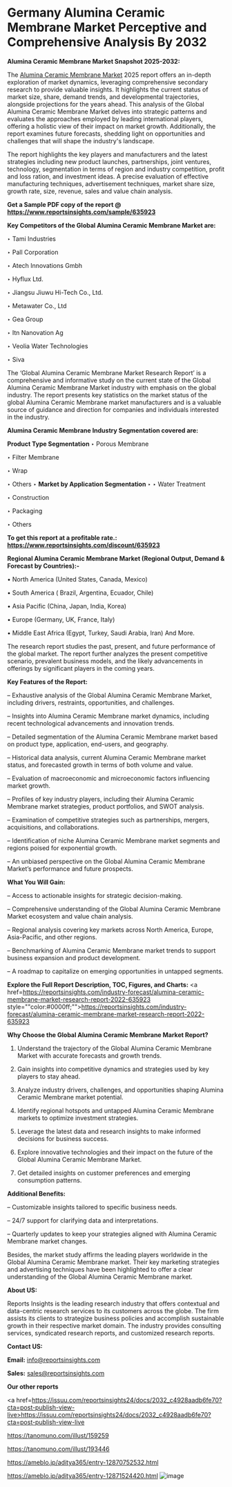 # Germany Alumina Ceramic Membrane Market Perceptive and Comprehensive Analysis By 2032

<strong>Alumina Ceramic Membrane Market Snapshot 2025-2032:</strong>

The <a href=https://www.reportsinsights.com/sample/635923>Alumina Ceramic Membrane Market</a> 2025 report offers an in-depth exploration of market dynamics, leveraging comprehensive secondary research to provide valuable insights. It highlights the current status of market size, share, demand trends, and developmental trajectories, alongside projections for the years ahead. This analysis of the Global Alumina Ceramic Membrane Market delves into strategic patterns and evaluates the approaches employed by leading international players, offering a holistic view of their impact on market growth. Additionally, the report examines future forecasts, shedding light on opportunities and challenges that will shape the industry's landscape.

The report highlights the key players and manufacturers and the latest strategies including new product launches, partnerships, joint ventures, technology, segmentation in terms of region and industry competition, profit and loss ration, and investment ideas. A precise evaluation of effective manufacturing techniques, advertisement techniques, market share size, growth rate, size, revenue, sales and value chain analysis.

<strong>Get a Sample PDF copy of the report @ <a href=https://www.reportsinsights.com/sample/635923 style=color:#0000ff;>https://www.reportsinsights.com/sample/635923</a></strong>

<strong>Key Competitors of the Global Alumina Ceramic Membrane Market are:</strong>

‣ Tami Industries

‣ Pall Corporation

‣ Atech Innovations Gmbh

‣ Hyflux Ltd.

‣ Jiangsu Jiuwu Hi-Tech Co., Ltd.

‣ Metawater Co., Ltd

‣ Gea Group

‣ Itn Nanovation Ag

‣ Veolia Water Technologies

‣ Siva

The ‘Global Alumina Ceramic Membrane Market Research Report’ is a comprehensive and informative study on the current state of the Global Alumina Ceramic Membrane Market industry with emphasis on the global industry. The report presents key statistics on the market status of the global Alumina Ceramic Membrane market manufacturers and is a valuable source of guidance and direction for companies and individuals interested in the industry.

<strong>Alumina Ceramic Membrane Industry Segmentation covered are:</strong>

<strong>Product Type Segmentation</strong>
‣
Porous Membrane

‣ Filter Membrane

‣ Wrap

‣ Others
‣ 
<strong>Market by Application Segmentation</strong>
‣
‣  Water Treatment

‣ Construction

‣ Packaging

‣ Others

<strong>To get this report at a profitable rate.: <a href=https://www.reportsinsights.com/discount/635923 style=color:#0000ff;>https://www.reportsinsights.com/discount/635923</a></strong>

<strong>Regional Alumina Ceramic Membrane Market (Regional Output, Demand &amp; Forecast by Countries):-</strong>

• North America (United States, Canada, Mexico)

• South America ( Brazil, Argentina, Ecuador, Chile)

• Asia Pacific (China, Japan, India, Korea)

• Europe (Germany, UK, France, Italy)

• Middle East Africa (Egypt, Turkey, Saudi Arabia, Iran) And More.

The research report studies the past, present, and future performance of the global market. The report further analyzes the present competitive scenario, prevalent business models, and the likely advancements in offerings by significant players in the coming years.

<strong>Key Features of the Report:</strong>

– Exhaustive analysis of the Global Alumina Ceramic Membrane Market, including drivers, restraints, opportunities, and challenges.

– Insights into Alumina Ceramic Membrane market dynamics, including recent technological advancements and innovation trends.

– Detailed segmentation of the Alumina Ceramic Membrane market based on product type, application, end-users, and geography.

– Historical data analysis, current Alumina Ceramic Membrane market status, and forecasted growth in terms of both volume and value.

– Evaluation of macroeconomic and microeconomic factors influencing market growth.

– Profiles of key industry players, including their Alumina Ceramic Membrane market strategies, product portfolios, and SWOT analysis.

– Examination of competitive strategies such as partnerships, mergers, acquisitions, and collaborations.

– Identification of niche Alumina Ceramic Membrane market segments and regions poised for exponential growth.

– An unbiased perspective on the Global Alumina Ceramic Membrane Market’s performance and future prospects.

<strong>What You Will Gain:</strong>

– Access to actionable insights for strategic decision-making.

– Comprehensive understanding of the Global Alumina Ceramic Membrane Market ecosystem and value chain analysis.

– Regional analysis covering key markets across North America, Europe, Asia-Pacific, and other regions.

– Benchmarking of Alumina Ceramic Membrane market trends to support business expansion and product development.

– A roadmap to capitalize on emerging opportunities in untapped segments.

<strong>Explore the Full Report Description, TOC, Figures, and Charts:</strong>
<a href=https://reportsinsights.com/industry-forecast/alumina-ceramic-membrane-market-research-report-2022-635923 style=""color:#0000ff;"">https://reportsinsights.com/industry-forecast/alumina-ceramic-membrane-market-research-report-2022-635923</a>

<strong>Why Choose the Global Alumina Ceramic Membrane Market Report?</strong>

1. Understand the trajectory of the Global Alumina Ceramic Membrane Market with accurate forecasts and growth trends.

2. Gain insights into competitive dynamics and strategies used by key players to stay ahead.

3. Analyze industry drivers, challenges, and opportunities shaping Alumina Ceramic Membrane market potential.

4. Identify regional hotspots and untapped Alumina Ceramic Membrane markets to optimize investment strategies.

5. Leverage the latest data and research insights to make informed decisions for business success.

6. Explore innovative technologies and their impact on the future of the Global Alumina Ceramic Membrane Market.

7. Get detailed insights on customer preferences and emerging consumption patterns.

<strong>Additional Benefits:</strong>

– Customizable insights tailored to specific business needs.

– 24/7 support for clarifying data and interpretations.

– Quarterly updates to keep your strategies aligned with Alumina Ceramic Membrane market changes.

Besides, the market study affirms the leading players worldwide in the Global Alumina Ceramic Membrane market. Their key marketing strategies and advertising techniques have been highlighted to offer a clear understanding of the Global Alumina Ceramic Membrane market.

<strong><strong>About US</strong>:</strong>

Reports Insights is the leading research industry that offers contextual and data-centric research services to its customers across the globe. The firm assists its clients to strategize business policies and accomplish sustainable growth in their respective market domain. The industry provides consulting services, syndicated research reports, and customized research reports.

<strong>Contact US:</strong>

<p class=><b>Email:</b> <a href=mailto:info@reportsinsights.com>info@reportsinsights.com</a></p>
<p class=><b>Sales:</b> <a href=mailto:sales@reportsinsights.com>sales@reportsinsights.com</a></p>

<strong>Our other reports</strong>

<a href=https://issuu.com/reportsinsights24/docs/2032_c4928aadb6fe70?cta=post-publish-view-live>https://issuu.com/reportsinsights24/docs/2032_c4928aadb6fe70?cta=post-publish-view-live</a>

<a href=https://tanomuno.com/illust/159259>https://tanomuno.com/illust/159259</a>

<a href=https://tanomuno.com/illust/193446>https://tanomuno.com/illust/193446</a>

<a href=https://ameblo.jp/aditya365/entry-12870752532.html>https://ameblo.jp/aditya365/entry-12870752532.html</a>

<a href=https://ameblo.jp/aditya365/entry-12871524420.html>https://ameblo.jp/aditya365/entry-12871524420.html</a>
![image](https://github.com/user-attachments/assets/da97066f-0073-4637-90d4-2e34c2f1b1a8)
